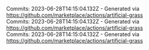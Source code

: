 Commits: 2023-06-28T14:15:04.132Z - Generated via https://github.com/marketplace/actions/artificial-grass
<br>
Commits: 2023-06-28T14:15:04.132Z - Generated via https://github.com/marketplace/actions/artificial-grass
<br>
Commits: 2023-06-28T14:15:04.132Z - Generated via https://github.com/marketplace/actions/artificial-grass
<br>
